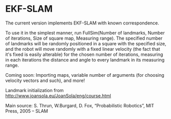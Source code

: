 # EKF-SLAM
The current version implements EKF-SLAM with known correspondence.

To use it in the simplest manner, run FullSim(Number of landmarks, Number of iterations, Size of square map, Measuring range). The specified number of landmarks will be randomly positioned in a square with the specified size, and the robot will move randomly with a fixed linear velocity (the fact that it's fixed is easily alterable) for the chosen number of iterations, measuring in each iterations the distance and angle to every landmark in its measuring range.

Coming soon: Importing maps, variable number of arguments (for choosing velocity vectors and such), and more!



Landmark initialization from http://www.joansola.eu/JoanSola/eng/course.html

Main source: S. Thrun, W.Burgard, D. Fox, “Probabilistic Robotics”, MIT Press, 2005 – SLAM
